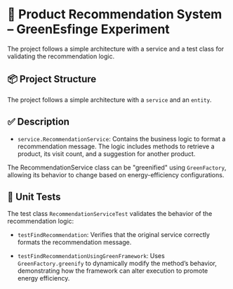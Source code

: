 # 🛒 Product Recommendation System – GreenEsfinge Experiment

The project follows a simple architecture with a service and a test class for validating the recommendation logic.

## 📦 Project Structure

The project follows a simple architecture with a `service` and an `entity`.

## ✅ Description

- `service.RecommendationService`: Contains the business logic to format a recommendation message. The logic includes methods to retrieve a product, its visit count, and a suggestion for another product.

The RecommendationService class can be "greenified" using `GreenFactory`, allowing its behavior to change based on energy-efficiency configurations.
## 🧪 Unit Tests

The test class `RecommendationServiceTest` validates the behavior of the recommendation logic:

- `testFindRecommendation`: Verifies that the original service correctly formats the recommendation message.

- `testFindRecommendationUsingGreenFramework`: Uses `GreenFactory.greenify` to dynamically modify the method’s behavior, demonstrating how the framework can alter execution to promote energy efficiency.